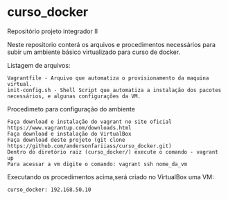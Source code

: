 # curso_docker
Repositório projeto integrador II

Neste repositorio conterá os arquivos e procedimentos necessários para subir um ambiente básico virtualizado para curso de docker.

Listagem de arquivos:
		
	Vagrantfile - Arquivo que automatiza o provisionamento da maquina virtual.
	init-config.sh - Shell Script que automatiza a instalação dos pacotes necessários, e algunas configurações da VM.

Procedimeto para configuração do ambiente
	
	Faça download e instalação do vagrant no site oficial https://www.vagrantup.com/downloads.html
	Faça download e instalação do VirtualBox
	Faça download deste projeto (git clone https://github.com/andersonfariiass/curso_docker.git)
	Dentro do diretório raiz (curso_docker/) execute o comando - vagrant up
	Para acessar a vm digite o comando: vagrant ssh nome_da_vm

Executando os procedimentos acima,será criado no VirtualBox uma VM:
	
	curso_docker: 192.168.50.10

